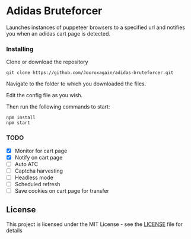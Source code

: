 # Adidas Bruteforcer

Launches instances of puppeteer browsers to a specified url and notifies you when an adidas cart page is detected.

### Installing
Clone or download the repository

```
git clone https://github.com/Joxroxagain/adidas-bruteforcer.git
```
Navigate to the folder to which you downloaded the files.

Edit the config file as you wish.

Then run the following commands to start:
```
npm install
npm start
```
### TODO
- [x] Monitor for cart page
- [x] Notify on cart page
- [ ] Auto ATC
- [ ] Captcha harvesting
- [ ] Headless mode
- [ ] Scheduled refresh
- [ ] Save cookies on cart page for transfer

## License

This project is licensed under the MIT License - see the [LICENSE](LICENSE) file for details
